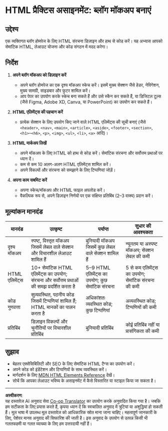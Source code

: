 <!--
CO_OP_TRANSLATOR_METADATA:
{
  "original_hash": "5a764667bbe82aa72ac0a67f4c97ff4a",
  "translation_date": "2025-10-03T09:11:05+00:00",
  "source_file": "3-terrarium/1-intro-to-html/assignment.md",
  "language_code": "hi"
}
-->
# HTML प्रैक्टिस असाइनमेंट: ब्लॉग मॉकअप बनाएं

## उद्देश्य

एक व्यक्तिगत ब्लॉग होमपेज के लिए HTML संरचना डिज़ाइन और हाथ से कोड करें। यह अभ्यास आपको सेमांटिक HTML, लेआउट योजना और कोड संगठन में मदद करेगा।

## निर्देश

1. **अपने ब्लॉग मॉकअप को डिज़ाइन करें**
   - अपने ब्लॉग होमपेज का एक दृश्य मॉकअप स्केच करें। इसमें मुख्य सेक्शन जैसे हेडर, नेविगेशन, मुख्य सामग्री, साइडबार और फुटर शामिल करें।
   - आप पेपर का उपयोग करके स्केच बना सकते हैं और उसे स्कैन कर सकते हैं, या डिजिटल टूल्स (जैसे Figma, Adobe XD, Canva, या PowerPoint) का उपयोग कर सकते हैं।

2. **HTML एलिमेंट्स की पहचान करें**
   - प्रत्येक सेक्शन के लिए उपयोग किए जाने वाले HTML एलिमेंट्स की सूची बनाएं (जैसे `<header>`, `<nav>`, `<main>`, `<article>`, `<aside>`, `<footer>`, `<section>`, `<h1>`–`<h6>`, `<p>`, `<img>`, `<ul>`, `<li>`, `<a>` आदि)।

3. **HTML मार्कअप लिखें**
   - अपने मॉकअप के लिए HTML को हाथ से कोड करें। सेमांटिक संरचना और सर्वोत्तम प्रथाओं पर ध्यान दें।
   - कम से कम 10 अलग-अलग HTML एलिमेंट्स शामिल करें।
   - अपने विकल्पों और संरचना को समझाने के लिए टिप्पणियां जोड़ें।

4. **अपना काम सबमिट करें**
   - अपना स्केच/मॉकअप और HTML फाइल अपलोड करें।
   - वैकल्पिक रूप से, अपने डिज़ाइन निर्णयों पर एक संक्षिप्त प्रतिबिंब (2–3 वाक्य) प्रदान करें।

## मूल्यांकन मानदंड

| मानदंड          | उत्कृष्ट                                                                                   | पर्याप्त                                                                         | सुधार की आवश्यकता                                                               |
|------------------|--------------------------------------------------------------------------------------------|----------------------------------------------------------------------------------|---------------------------------------------------------------------------------|
| दृश्य मॉकअप      | स्पष्ट, विस्तृत मॉकअप जिसमें लेबल वाले सेक्शन और विचारशील लेआउट शामिल हैं                   | बुनियादी मॉकअप जिसमें कुछ लेबल वाले सेक्शन शामिल हैं                             | न्यूनतम या अस्पष्ट मॉकअप; सेक्शन लेबल की कमी                                    |
| HTML एलिमेंट्स   | 10+ सेमांटिक HTML एलिमेंट्स का उपयोग; संरचना और सर्वोत्तम प्रथाओं की समझ प्रदर्शित करता है | 5–9 HTML एलिमेंट्स का उपयोग; कुछ सेमांटिक संरचना                                | 5 से कम एलिमेंट्स का उपयोग; सेमांटिक संरचना की कमी                              |
| कोड गुणवत्ता     | सुव्यवस्थित, पठनीय कोड जिसमें टिप्पणियां शामिल हैं; HTML मानकों का पालन करता है            | अधिकांशतः व्यवस्थित कोड; कुछ टिप्पणियां                                          | अव्यवस्थित कोड; टिप्पणियों की कमी                                              |
| प्रतिबिंब         | डिज़ाइन विकल्पों और चुनौतियों पर विचारशील प्रतिबिंब                                        | बुनियादी प्रतिबिंब                                                               | कोई प्रतिबिंब नहीं या प्रासंगिकता की कमी                                        |

## सुझाव

- बेहतर एक्सेसिबिलिटी और SEO के लिए सेमांटिक HTML टैग्स का उपयोग करें।
- अपने कोड को इंडेंटेशन और टिप्पणियों के साथ व्यवस्थित करें।
- मार्गदर्शन के लिए [MDN HTML Elements Reference](https://developer.mozilla.org/en-US/docs/Web/HTML/Element) देखें।
- सोचें कि आपका लेआउट भविष्य के असाइनमेंट में कैसे विस्तारित या स्टाइल किया जा सकता है।

---

**अस्वीकरण**:  
यह दस्तावेज़ AI अनुवाद सेवा [Co-op Translator](https://github.com/Azure/co-op-translator) का उपयोग करके अनुवादित किया गया है। जबकि हम सटीकता के लिए प्रयास करते हैं, कृपया ध्यान दें कि स्वचालित अनुवाद में त्रुटियां या अशुद्धियां हो सकती हैं। मूल भाषा में उपलब्ध मूल दस्तावेज़ को आधिकारिक स्रोत माना जाना चाहिए। महत्वपूर्ण जानकारी के लिए, पेशेवर मानव अनुवाद की सिफारिश की जाती है। इस अनुवाद के उपयोग से उत्पन्न किसी भी गलतफहमी या गलत व्याख्या के लिए हम उत्तरदायी नहीं हैं।